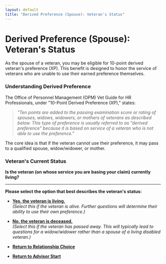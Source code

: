 ```yaml
---
layout: default
title: "Derived Preference (Spouse): Veteran's Status"
---
```


# Derived Preference (Spouse): Veteran's Status

As the spouse of a veteran, you may be eligible for 10-point derived veteran's preference (XP). This benefit is designed to honor the service of veterans who are unable to use their earned preference themselves.

### Understanding Derived Preference

The Office of Personnel Management (OPM) Vet Guide for HR Professionals, under "10-Point Derived Preference (XP)," states:

> *"Ten points are added to the passing examination score or rating of spouses, widows, widowers, or mothers of veterans as described below. This type of preference is usually referred to as "derived preference" because it is based on service of a veteran who is not able to use the preference."*

The core idea is that if the veteran cannot use their preference, it may pass to a qualified spouse, widow/widower, or mother.

### Veteran's Current Status

**Is the veteran (on whose service you are basing your claim) currently living?**

---

**Please select the option that best describes the veteran's status:**

*   [**Yes, the veteran is living.**](./derived_spouse_vetqualifiedforemployment.md)
    <br>*(Select this if the veteran is alive. Further questions will determine their ability to use their own preference.)*

*   [**No, the veteran is deceased.**](./derived_switch_todeceasedpath.md)
    <br>*(Select this if the veteran has passed away. This will typically lead to questions for a widow/widower rather than a spouse of a living disabled veteran.)*

*   [**Return to Relationship Choice**](./derived_intro.md)
*   [**Return to Advisor Start**](./start.md)
